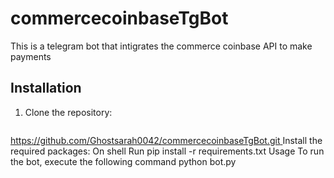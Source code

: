 # commercecoinbaseTgBot
This is a telegram bot that intigrates the commerce coinbase API  to make payments 

## Installation
1. Clone the repository:
   ```shell
[   https://github.com/Ghostsarah0042/commercecoinbaseTgBot.git
](https://github.com/Ghostsarah0042/TgpaymentBot.git)
Install the required packages:
On shell Run 
pip install -r requirements.txt
Usage
To run the bot, execute the following command
python bot.py
